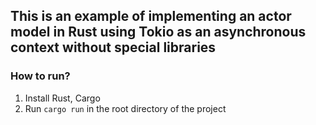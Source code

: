 ## This is an example of implementing an actor model in Rust using Tokio as an asynchronous context without special libraries
### How to run?
1. Install Rust, Cargo
2. Run `cargo run` in the root directory of the project